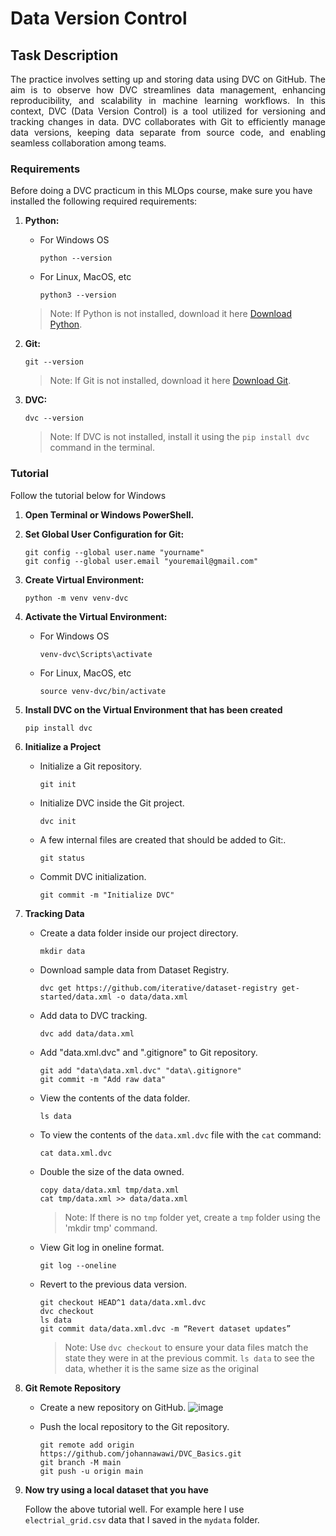 # Data Version Control

## Task Description
<p align="justify">The practice involves setting up and storing data using DVC on GitHub. The aim is to observe how DVC streamlines data management, enhancing reproducibility, and scalability in machine learning workflows. In this context, DVC (Data Version Control) is a tool utilized for versioning and tracking changes in data. DVC collaborates with Git to efficiently manage data versions, keeping data separate from source code, and enabling seamless collaboration among teams.</p>

### Requirements

Before doing a DVC practicum in this MLOps course, make sure you have installed the following required requirements:

1. **Python:**
    - For Windows OS
        ```
        python --version 
        ```
        
    - For Linux, MacOS, etc
        ```
        python3 --version 
        ```
    > Note: If Python is not installed, download it here [Download Python](https://www.python.org/downloads/).

2. **Git:**
    ```
    git --version 
    ```
    > Note: If Git is not installed, download it here [Download Git](https://git-scm.com/downloads).

3. **DVC:**
  	```
    dvc --version 
    ```
  	> Note: If DVC is not installed, install it using the `pip install dvc` command in the terminal.

### Tutorial
Follow the tutorial below for Windows

1. **Open Terminal or Windows PowerShell.**

2. **Set Global User Configuration for Git:**
    ```
    git config --global user.name "yourname"
    git config --global user.email "youremail@gmail.com"
    ```

3. **Create Virtual Environment:**
    ```
    python -m venv venv-dvc
    ```

4. **Activate the Virtual Environment:**
    - For Windows OS
      ```
      venv-dvc\Scripts\activate
      ```
      
    - For Linux, MacOS, etc
      ```
      source venv-dvc/bin/activate
      ```
5. **Install DVC on the Virtual Environment that has been created**
     ```
     pip install dvc
     ```

6. **Initialize a Project**

    - Initialize a Git repository.
      ```
      git init
      ```

    - Initialize DVC inside the Git project.
      ```
      dvc init
      ```

    - A few internal files are created that should be added to Git:.
      ```
      git status
      ```

    - Commit DVC initialization.
      ```
      git commit -m "Initialize DVC"
      ```

7. **Tracking Data**

    - Create a data folder inside our project directory.
      ```
      mkdir data
      ```

    - Download sample data from Dataset Registry.
      ```
      dvc get https://github.com/iterative/dataset-registry get-started/data.xml -o data/data.xml
      ```

    - Add data to DVC tracking.
      ```
      dvc add data/data.xml
      ```

    - Add "data.xml.dvc" and ".gitignore" to Git repository.
      ```
      git add "data\data.xml.dvc" "data\.gitignore"
      git commit -m "Add raw data"
      ```

    - View the contents of the data folder.
      ```
      ls data
      ```

    - To view the contents of the `data.xml.dvc` file with the `cat` command:
      ```
      cat data.xml.dvc
      ```

    - Double the size of the data owned.
      ```
      copy data/data.xml tmp/data.xml
      cat tmp/data.xml >> data/data.xml
      ```
      > Note: If there is no `tmp` folder yet, create a `tmp` folder using the 'mkdir tmp' command.

    - View Git log in oneline format.
      ```
      git log --oneline
      ```

    - Revert to the previous data version.
      ```
      git checkout HEAD^1 data/data.xml.dvc
      dvc checkout
      ls data
      git commit data/data.xml.dvc -m “Revert dataset updates”
      ```
      > Note: Use `dvc checkout` to ensure your data files match the state they were in at the previous commit. `ls data` to see the data, whether it is the same size as the original

8. **Git Remote Repository**

    - Create a new repository on GitHub.
      ![image](https://github.com/johannawawi/DVC_Basics/assets/145430844/a923f792-aaeb-4882-bc76-450e68184894)

    - Push the local repository to the Git repository.
      ```
      git remote add origin https://github.com/johannawawi/DVC_Basics.git
      git branch -M main
      git push -u origin main
      ```

9. **Now try using a local dataset that you have**
   
    Follow the above tutorial well. For example here I use `electrial_grid.csv` data that I saved in the `mydata` folder.
